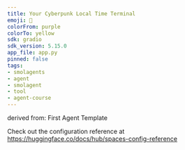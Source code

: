 ```yaml
---
title: Your Cyberpunk Local Time Terminal
emoji: 🤖
colorFrom: purple
colorTo: yellow
sdk: gradio
sdk_version: 5.15.0
app_file: app.py
pinned: false
tags:
- smolagents
- agent
- smolagent
- tool
- agent-course
---
```


derived from: First Agent Template

Check out the configuration reference at https://huggingface.co/docs/hub/spaces-config-reference
